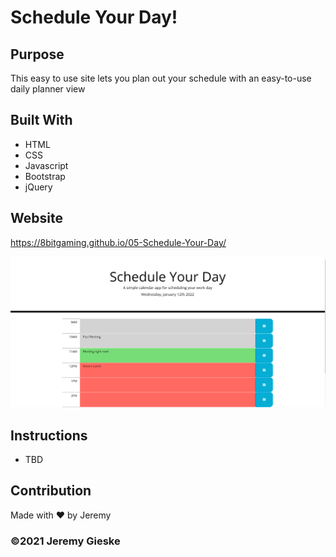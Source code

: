 # Schedule Your Day!

## Purpose
This easy to use site lets you plan out your schedule with an easy-to-use daily planner view

## Built With
* HTML
* CSS
* Javascript
* Bootstrap
* jQuery

## Website
https://8bitgaming.github.io/05-Schedule-Your-Day/

![screenshot of Schedule Your Day planner](./assets/images/screenshot.PNG?raw=true)


## Instructions
* TBD

## Contribution
Made with ❤️ by Jeremy

### ©️2021 Jeremy Gieske